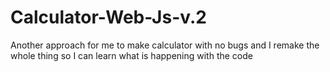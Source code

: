 # Calculator-Web-Js-v.2
Another approach for me to make calculator with no bugs and I remake the whole thing so I can learn what is happening with the code
